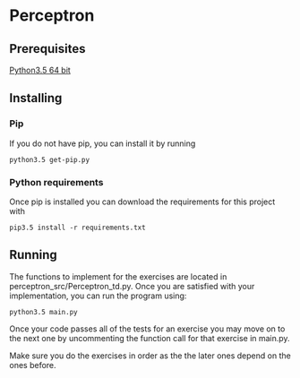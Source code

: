 # Perceptron

## Prerequisites
[Python3.5 64 bit](https://www.python.org/ftp/python/3.5.4/python-3.5.4.exe)

## Installing

### Pip
If you do not have pip, you can install it by running

```
python3.5 get-pip.py
```

### Python requirements
Once pip is installed you can download the requirements for this project with

```
pip3.5 install -r requirements.txt
```

## Running
The functions to implement for the exercises are located in perceptron_src/Perceptron_td.py. Once you are satisfied with your implementation, you can run the program using:

```
python3.5 main.py
```

Once your code passes all of the tests for an exercise you may move on to the next one by uncommenting the function call for that exercise in main.py.

Make sure you do the exercises in order as the the later ones depend on the ones before.
